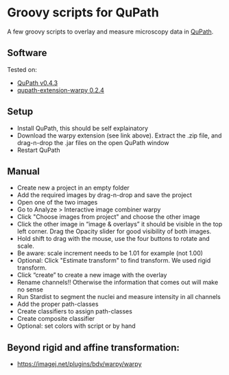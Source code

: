 # Groovy scripts for QuPath
A few groovy scripts to overlay and measure microscopy data in [QuPath](https://qupath.github.io/).

## Software
Tested on:
* [QuPath v0.4.3](https://github.com/qupath/qupath/releases/tag/v0.4.3)
* [qupath-extension-warpy 0.2.4](https://github.com/BIOP/qupath-extension-warpy/releases/tag/0.2.4)

## Setup
* Install QuPath, this should be self explainatory
* Download the warpy extension (see link above). Extract the .zip file, and drag-n-drop the .jar files on the open QuPath window
* Restart QuPath

## Manual
* Create new a project in an empty folder
* Add the required images by drag-n-drop and save the project
* Open one of the two images
* Go to Analyze > Interactive image combiner warpy
* Click "Choose images from project" and choose the other image
* Click the other image in “image & overlays” it should be visible in the top left corner. Drag the Opacity slider for good visibility of both images.
* Hold shift to drag with the mouse, use the four buttons to rotate and scale.
* Be aware: scale increment needs to be 1.01 for example (not 1.00)
* Optional: Click "Estimate transform" to find transform. We used rigid transform.
* Click “create” to create a new image with the overlay
* Rename channels!! Otherwise the information that comes out will make no sense
* Run Stardist to segment the nuclei and measure intensity in all channels
* Add the proper path-classes
* Create classifiers to assign path-classes
* Create composite classifier
* Optional: set colors with script or by hand


## Beyond rigid and affine transformation:
* https://imagej.net/plugins/bdv/warpy/warpy
